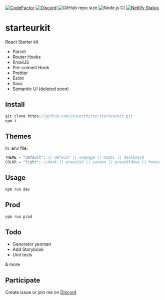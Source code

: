 [![CodeFactor](https://www.codefactor.io/repository/github/vincenthirtz/starteurkit/badge)](https://www.codefactor.io/repository/github/vincenthirtz/starteurkit)
[![Discord](https://img.shields.io/discord/712287691810799757?color=green)](https://discord.gg/rNE6m9)
![GitHub repo size](https://img.shields.io/github/repo-size/vincenthirtz/starteurkit)
![Node.js CI](https://github.com/vincenthirtz/starteurkit/workflows/Node.js%20CI/badge.svg)
[![Netlify Status](https://api.netlify.com/api/v1/badges/c54484c4-8eb1-4017-87a6-4a2097ec29e0/deploy-status)](https://app.netlify.com/sites/romantic-saha-c6aa6a/deploys)

# starteurkit

React Starter kit

- Parcel
- Router Hooks
- EmailJS
- Pre-commit Hook
- Prettier
- Eslint
- Sass
- Semantic UI (deleted soon)

## Install

```javascript
git clone https://github.com/vincenthirtz/starteurkit.git
npm i
```

## Themes

In .env file:

```javascript
THEME = "default"; // default || onepage || modal || dashboard
COLOR = "light"; //dark || greenish || saumon || greatOldOne || honey || pharmaceutical || playduh || grandmaLeavingRoom || camouflage || bigout || princessBBG || luna || fifties || ghost || nightWatch || slayer || initial || sunset || unicorn || twentyUnder
```

## Usage

```javascript
npm run dev
```

## Prod

```javascript
npm run prod
```

## Todo

- Generator yeoman
- Add Storybook
- Unit tests

& more

## Participate

Create issue or join me on [Discord](https://discord.gg/rNE6m9)
